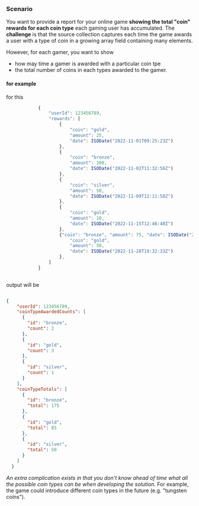 ### Scenario
You want to provide a report for your online game **showing the total "coin" rewards for each coin type** each gaming user has accumulated. 
The **challenge** is that the source collection captures each time the game awards a user with a type of coin in a growing array field containing many elements. 

However, for each gamer, you want to show 
*   how may time a gamer is awarded with a particular coin tpe
*   the total number of coins in each types awarded to the gamer.

#### for example 
for this 
```js 
            {
                "userId": 123456789,
                "rewards": [
                    {
                        "coin": "gold",
                        "amount": 25,
                        "date": ISODate("2022-11-01T09:25:23Z")
                    },
                    {
                        "coin": "bronze",
                        "amount": 100,
                        "date": ISODate("2022-11-02T11:32:56Z")
                    },
                    {
                        "coin": "silver",
                        "amount": 50,
                        "date": ISODate("2022-11-09T12:11:58Z")
                    },
                    {
                        "coin": "gold",
                        "amount": 10,
                        "date": ISODate("2022-11-15T12:46:40Z")
                    },
                    {"coin": "bronze", "amount": 75, "date": ISODate("2022-11-22T12:57:01Z")}, {
                        "coin": "gold",
                        "amount": 50,
                        "date": ISODate("2022-11-28T19:32:33Z")
                    },
                ]
            }
            
```
output will be
```json

{
    "userId": 123456789,
    "coinTypeAwardedCounts": [
      {
        "id": "bronze",
        "count": 2
      },
      {
        "id": "gold",
        "count": 3
      },
      {
        "id": "silver",
        "count": 1
      }
    ],
    "coinTypeTotals": [
      {
        "id": "bronze",
        "total": 175
      },
      {
        "id": "gold",
        "total": 85
      },
      {
        "id": "silver",
        "total": 50
      }
    ]
  }
```

_An extra complication exists in that you don't know ahead of time what all the possible coin types can be when developing the solution._ 
For example, the game could introduce different coin types in the future (e.g. "tungsten coins").